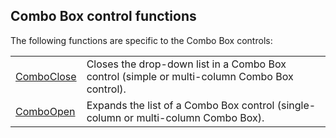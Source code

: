 


## Combo Box control functions
			



<a name="NOTE1"></a>
<a name="NOTE1_1"></a>
The following functions are specific to the Combo Box controls: 



|   |   |
| --- | --- |
| [ComboClose](../WDLang1/3026001.md) | Closes the drop-down list in a Combo Box control (simple or multi-column Combo Box control). |
| [ComboOpen](../WDLang1/3026003.md) | Expands the list of a Combo Box control (single-column or multi-column Combo Box). |






